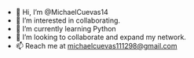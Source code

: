 - 👋 Hi, I’m @MichaelCuevas14
- 👀 I’m interested in collaborating.
- 🌱 I’m currently learning Python
- 💞️ I’m looking to collaborate and expand my network.
- 📫 Reach me at michaelcuevas111298@gmail.com

<!---
MichaelCuevas14/MichaelCuevas14 is a ✨ special ✨ repository because its `README.md` (this file) appears on your GitHub profile.
You can click the Preview link to take a look at your changes.
--->
